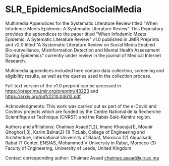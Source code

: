 # SLR_EpidemicsAndSocialMedia

Multimedia Appendices for the Systematic Literature Review titled "When Infodemic Meets Epidemic: A Systematic Literature Review" 
This Repository provides the appendices to the paper titled "When Infodemic Meets Epidemic: A Sytematic Literature Review" v1.0 published in JMIR Preprints  and v2.0 titled "A Systematic Literature Review on Social Media Enabled Bio-surveillance, Misinformation Detection and Mental Health Assessment During Epidemics" currently under review in the journal of Medical Internet Research. 

Multimedia appendices included here contain data collection, screening and eligibiltiy results, as well as the queries used in the collection process.  

Full-text version of the v1.0 preprint can be accessed in https://preprints.jmir.org/preprint/43223 and https://arxiv.org/pdf/2210.04612.pdf

Acknowledgments:
This work was carried out as part of the e-Covid and CovInov projects which are funded by the Centre National de la Recherche Scientifique et Technique (CNRST) and the Rabat-Salé-Kénitra region. 

Authors and affiliations:
Chaimae Asaad(1,2), Imane Khaouja(1), Mounir Ghogho(1,3), Karim Baïna(2)
(1) TicLab, College of Engineering and Architecture, International University of Rabat, Morocco
(2) Alqualsadi, Rabat IT Center, ENSIAS, Mohammed V University in Rabat, Morocco
(3) Faculty of Engineering, University of Leeds, United Kingdom

Contact corresponding author: 
Chaimae Asaad
chaimae.asaad@uir.ac.ma
